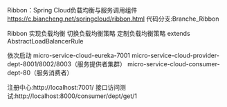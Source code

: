 
Ribbon：Spring Cloud负载均衡与服务调用组件 https://c.biancheng.net/springcloud/ribbon.html
代码分支:Branche_Ribbon


Ribbon 实现负载均衡
切换负载均衡策略
定制负载均衡策略  extends AbstractLoadBalancerRule 

依次启动 
micro-service-cloud-eureka-7001
micro-service-cloud-provider-dept-8001/8002/8003（服务提供者集群）
micro-service-cloud-consumer-dept-80（服务消费者）

注册中心:http://localhost:7001/
接口访问测试:http://localhost:8000/consumer/dept/get/1


